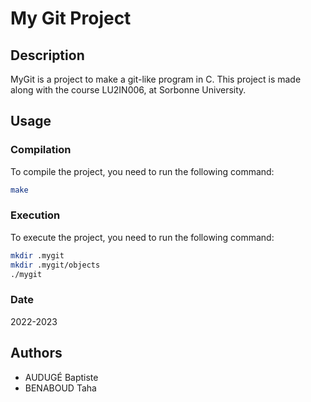 # My Git Project

## Description

MyGit is a project to make a git-like program in C.
This project is made along with the course LU2IN006, at Sorbonne University.

## Usage

### Compilation

To compile the project, you need to run the following command:

```bash
make
```

### Execution

To execute the project, you need to run the following command:

```bash
mkdir .mygit
mkdir .mygit/objects
./mygit
```

### Date

2022-2023

## Authors

- AUDUGÉ Baptiste
- BENABOUD Taha
